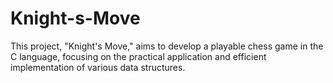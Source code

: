 # Knight-s-Move
This project, "Knight's Move," aims to develop a playable chess game in the C language, focusing on the practical application and efficient implementation of various data structures.
